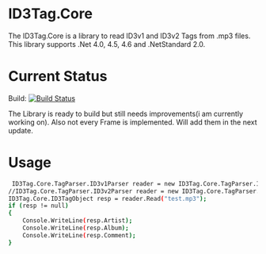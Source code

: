 # ID3Tag.Core 

The ID3Tag.Core is a library to read ID3v1 and ID3v2 Tags from .mp3 files.
This library supports .Net 4.0, 4.5, 4.6 and .NetStandard 2.0.

# Current Status
Build: [![Build Status](https://travis-ci.org/Cr1TiKa7/ID3Tag.Core.svg?branch=master)](https://travis-ci.org/Cr1TiKa7/ID3Tag.Core)

The Library is ready to build but still needs improvements(i am currently working on).
Also not every Frame is implemented. Will add them in the next update.

# Usage
```sh
 ID3Tag.Core.TagParser.ID3v1Parser reader = new ID3Tag.Core.TagParser.ID3v1Parser();
//ID3Tag.Core.TagParser.ID3v2Parser reader = new ID3Tag.Core.TagParser.ID3v2Parser();
ID3Tag.Core.ID3TagObject resp = reader.Read("test.mp3");
if (resp != null)
{
    Console.WriteLine(resp.Artist);
    Console.WriteLine(resp.Album);
    Console.WriteLine(resp.Comment);
}
